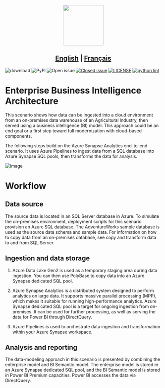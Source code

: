 <p align="center">
  <img src="https://user-images.githubusercontent.com/76818972/209818252-f5f34122-e268-489c-bf67-ae00962fadc0.jpg" height=130>
</p>

## <div align="center"><b><a href="README.md">English</a> | <a href="README_CN.md">Français</a></b></div>

![download](https://img.shields.io/badge/cloud-101open-yellow)
![PyPI](https://img.shields.io/badge/azure-v2.2-blue)
![Open issue](https://img.shields.io/badge/lambda-passing-yellow)
[![Closed issue](https://img.shields.io/github/issues-closed/TencentARC/GFPGAN)](https://github.com/TencentARC/GFPGAN/issues)
[![LICENSE](https://img.shields.io/badge/License-Apache%202.0-blue.svg)](https://github.com/TencentARC/GFPGAN/blob/master/LICENSE)
[![python lint](https://github.com/TencentARC/GFPGAN/actions/workflows/pylint.yml/badge.svg)](https://github.com/TencentARC/GFPGAN/blob/master/.github/workflows/pylint.yml)

# Enterprise Business Intelligence Architecture

This scenario shows how data can be ingested into a cloud environment from an on-premises data warehouse of an Agricultural Industry, then served using a business intelligence (BI) model. This approach could be an end goal or a first step toward full modernization with cloud-based components.

The following steps build on the Azure Synapse Analytics end-to-end scenario. It uses Azure Pipelines to ingest data from a SQL database into Azure Synapse SQL pools, then transforms the data for analysis.

![image](https://user-images.githubusercontent.com/76818972/209845148-002f4603-cbe3-45ba-94e7-57ed53cdde38.png)

# Workflow

## Data source
The source data is located in an SQL Server database in Azure. To simulate the on-premises environment, deployment scripts for this scenario provision an Azure SQL database. The AdventureWorks sample database is used as the source data schema and sample data. For information on how to copy data from an on-premises database, see copy and transform data to and from SQL Server.

## Ingestion and data storage
1. Azure Data Lake Gen2 is used as a temporary staging area during data ingestion. You can then use PolyBase to copy data into an Azure Synapse dedicated SQL pool.

2. Azure Synapse Analytics is a distributed system designed to perform analytics on large data. It supports massive parallel processing (MPP), which makes it suitable for running high-performance analytics. Azure Synapse dedicated SQL pool is a target for ongoing ingestion from on-premises. It can be used for further processing, as well as serving the data for Power BI through DirectQuery.

3. Azure Pipelines is used to orchestrate data ingestion and transformation within your Azure Synapse workspace.

## Analysis and reporting
The data-modeling approach in this scenario is presented by combining the enterprise model and BI Semantic model. The enterprise model is stored in an Azure Synapse dedicated SQL pool, and the BI Semantic model is stored in Power BI Premium capacities. Power BI accesses the data via DirectQuery.
